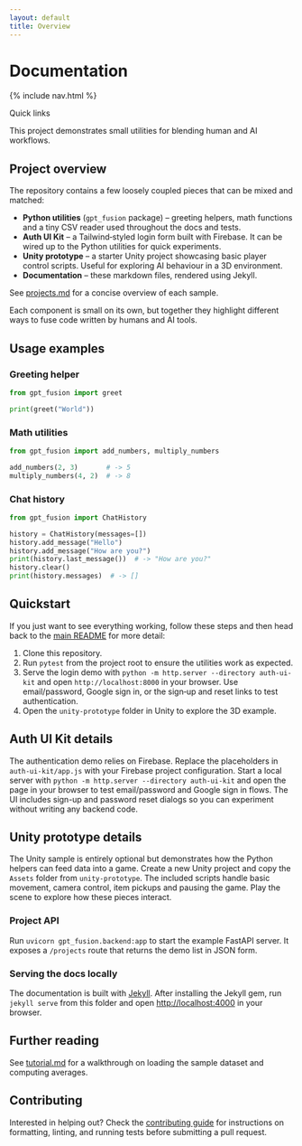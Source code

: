 ```yaml
---
layout: default
title: Overview
---
```


# Documentation

{% include nav.html %}

<div id="toc">
  <p class="toc-title">Quick links</p>
</div>

This project demonstrates small utilities for blending human and AI workflows.

## Project overview

The repository contains a few loosely coupled pieces that can be mixed and
matched:

- **Python utilities** (`gpt_fusion` package) – greeting helpers, math functions
  and a tiny CSV reader used throughout the docs and tests.
- **Auth UI Kit** – a Tailwind‑styled login form built with Firebase. It can be
  wired up to the Python utilities for quick experiments.
- **Unity prototype** – a starter Unity project showcasing basic player control
  scripts. Useful for exploring AI behaviour in a 3D environment.
- **Documentation** – these markdown files, rendered using Jekyll.

See [projects.md](projects.md) for a concise overview of each sample.

Each component is small on its own, but together they highlight different ways
to fuse code written by humans and AI tools.

## Usage examples

### Greeting helper

```python
from gpt_fusion import greet

print(greet("World"))
```

### Math utilities

```python
from gpt_fusion import add_numbers, multiply_numbers

add_numbers(2, 3)       # -> 5
multiply_numbers(4, 2)  # -> 8
```

### Chat history

```python
from gpt_fusion import ChatHistory

history = ChatHistory(messages=[])
history.add_message("Hello")
history.add_message("How are you?")
print(history.last_message())  # -> "How are you?"
history.clear()
print(history.messages)  # -> []
```

## Quickstart

If you just want to see everything working, follow these steps and then head
back to the [main README](https://github.com/costasford/gpt-fusion#readme) for more detail:

1. Clone this repository.
2. Run `pytest` from the project root to ensure the utilities work as expected.
3. Serve the login demo with `python -m http.server --directory auth-ui-kit` and
   open `http://localhost:8000` in your browser. Use email/password, Google sign
   in, or the sign‑up and reset links to test authentication.
4. Open the `unity-prototype` folder in Unity to explore the 3D example.

## Auth UI Kit details

The authentication demo relies on Firebase. Replace the placeholders in
`auth-ui-kit/app.js` with your Firebase project configuration. Start a local
server with `python -m http.server --directory auth-ui-kit` and open the page in
your browser to test email/password and Google sign in flows. The UI includes
sign-up and password reset dialogs so you can experiment without writing any
backend code.

## Unity prototype details

The Unity sample is entirely optional but demonstrates how the Python helpers can
feed data into a game. Create a new Unity project and copy the `Assets` folder
from `unity-prototype`. The included scripts handle basic movement, camera
control, item pickups and pausing the game. Play the scene to explore how these
pieces interact.

### Project API

Run `uvicorn gpt_fusion.backend:app` to start the example FastAPI server. It exposes a `/projects` route that returns the demo list in JSON form.

### Serving the docs locally

The documentation is built with [Jekyll](https://jekyllrb.com/). After
installing the Jekyll gem, run `jekyll serve` from this folder and open
<http://localhost:4000> in your browser.

## Further reading

See [tutorial.md](tutorial.md) for a walkthrough on loading the sample dataset
and computing averages.

## Contributing

Interested in helping out? Check the [contributing guide](contributing.md) for
instructions on formatting, linting, and running tests before submitting a
pull request.

<script src="assets/js/external-links.js"></script>

<script src="assets/js/anchor-links.js"></script>
<script src="assets/js/toc.js"></script>
